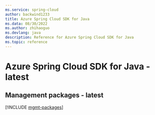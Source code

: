 ```yaml
---
ms.service: spring-cloud
author: backwind1233
title: Azure Spring Cloud SDK for Java
ms.data: 08/30/2022
ms.author: zhihaoguo
ms.devlang: java
description: Reference for Azure Spring Cloud SDK for Java
ms.topic: reference
---
```

# Azure Spring Cloud SDK for Java - latest

## Management packages - latest
[!INCLUDE [mgmt-packages](spring-cloud-mgmt-index.md)]